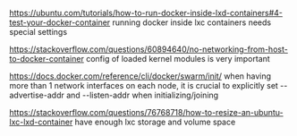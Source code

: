 https://ubuntu.com/tutorials/how-to-run-docker-inside-lxd-containers#4-test-your-docker-container
running docker inside lxc containers needs special settings

https://stackoverflow.com/questions/60894640/no-networking-from-host-to-docker-container
config of loaded kernel modules is very important

https://docs.docker.com/reference/cli/docker/swarm/init/
when having more than 1 network interfaces on each node, it is crucial to explicitly set
--advertise-addr and --listen-addr when initializing/joining

https://stackoverflow.com/questions/76768718/how-to-resize-an-ubuntu-lxc-lxd-container
have enough lxc storage and volume space

